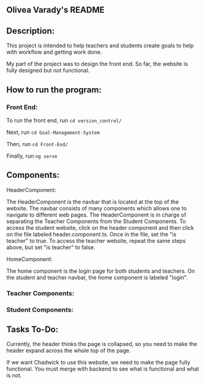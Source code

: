 ## Olivea Varady's README

## Description:

This project is intended to help teachers and students create goals to help with workflow and getting work done.

My part of the project was to design the front end. So far, the website is fully designed but not functional.

## How to run the program:

### Front End:
To run the front end, run `cd version_control/`

Next, run `cd Goal-Management-System`

Then, run `cd Front-End/`

Finally, run `ng serve`

## Components:

HeaderComponent:

The HeaderComponent is the navbar that is located at the top of the website. The navbar consists of many components which allows one to navigate to different web pages. The HeaderComponent is in charge of separating the Teacher Components from the Student Components. To access the student website, click on the header component and then click on the file labeled header.component.ts. Once in the file, set the "is teacher" to true. To access the teacher website, repeat the same steps above, but set "is teacher" to false.

HomeComponent:

The home component is the login page for both students and teachers. On the student and teacher navbar, the home component is labeled "login".

### Teacher Components:

### Student Components:

## Tasks To-Do:
Currently, the header thinks the page is collapsed, so you need to make the header expand across the whole top of the page.

If we want Chadwick to use this website, we need to make the page fully functional. You must merge with backend to see what is functional and what is not.
